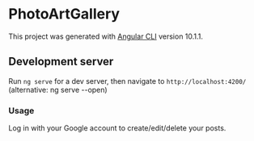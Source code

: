# PhotoArtGallery

This project was generated with [Angular CLI](https://github.com/angular/angular-cli) version 10.1.1.

## Development server

Run `ng serve` for a dev server, then navigate to `http://localhost:4200/` (alternative: ng serve --open)

### Usage

Log in with your Google account to create/edit/delete your posts.
